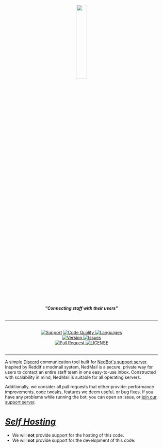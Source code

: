 <div align="center">
    <img src="https://cdn.discordapp.com/attachments/539148571719761920/690646452237631578/icon-black.png" align="center" width=25%>
  <br>
  <br>
    <strong> <i>"Connecting staff with their users"</i></strong>
  <br>
  <br>
  <hr>
  <br>
  <a href="https://discord.gg/n5GWyxZ">
    <img src="https://img.shields.io/discord/502930687503106068.svg?colorB=Blue&logo=discord&label=Support&style=for-the-badge" alt="Support"></a>

<a href="https://app.codacy.com/manual/T3NED/NedMail/dashboard?bid=17110660">
    <img src="https://img.shields.io/codacy/grade/d009d9fcc9f64fda85d205d2d7c7476b?logo=codacy&style=for-the-badge" alt="Code Quality">
</a>

<a href="https://github.com/T3NED/NedMail">
    <img src="https://img.shields.io/github/languages/top/T3NED/NedMail?logo=typescript&color=white&logoColor=lightblue&style=for-the-badge" alt="Languages">
</a>
<br>
<a href="https://github.com/T3NED/NedMail">
    <img src="https://img.shields.io/github/package-json/v/T3NED/NedMail?logo=npm&style=for-the-badge" alt="Version">
</a>

<a href="https://github.com/T3NED/NedMail/issues">
    <img src="https://img.shields.io/github/issues/T3NED/NedMail?color=red&logo=github&logoColor=red&style=for-the-badge" alt="Issues">
</a>

<br>

<a href="https://github.com/T3NED/NedMail/pulls">
    <img src="https://img.shields.io/github/issues-pr/T3NED/NedMail?logo=github&logoColor=brightgreen&style=for-the-badge" alt="Pull Request">
</a>
<a href="https://github.com/T3NED/NedMail/blob/master/LICENSE"><img src="https://img.shields.io/github/license/T3NED/NedMail?color=37f149&style=for-the-badge" alt="LICENSE">
</a>

<br>
<br>

</div>

<hr>

A simple [Discord](https://discordapp.com/) communication tool built for [NedBot's support server](https://discord.gg/n5GWyxZ "Discord invite"). Inspired by Reddit's modmail system, NedMail is a secure, private way for users to contact an entire staff team in one easy-to-use inbox. Constructed with scalability in mind, NedMail is suitable for all operating servers.

Additionally, we consider all pull requests that either provide: performance improvements, code tweaks, features we deem useful, or bug fixes. If you have any problems while running the bot, you can open an issue, or [join our support server](https://discord.gg/n5GWyxZ "Discord invite").

# <i><B><u>Self Hosting</u></B></i>

*  We will <b>not</b> provide support for the hosting of this code.
*  We will <b>not</b> provide support for the development of this code.

